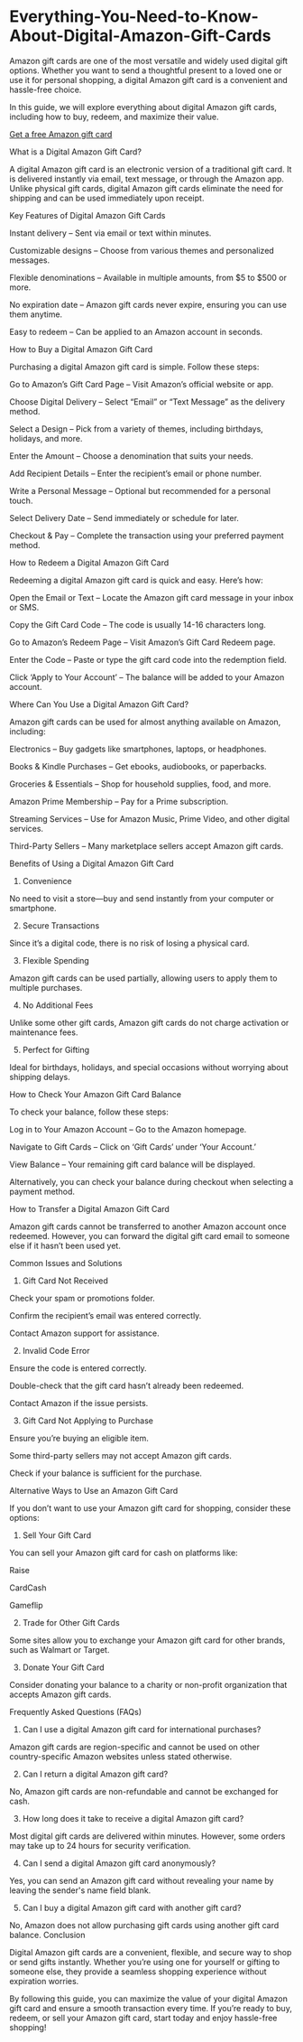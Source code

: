 # Everything-You-Need-to-Know-About-Digital-Amazon-Gift-Cards

Amazon gift cards are one of the most versatile and widely used digital gift options. Whether you want to send a thoughtful present to a loved one or use it for personal shopping, a digital Amazon gift card is a convenient and hassle-free choice.

In this guide, we will explore everything about digital Amazon gift cards, including how to buy, redeem, and maximize their value.

[Get a free Amazon gift card](https://tinyurl.com/ycyc4jn5)

What is a Digital Amazon Gift Card?

A digital Amazon gift card is an electronic version of a traditional gift card. It is delivered instantly via email, text message, or through the Amazon app. Unlike physical gift cards, digital Amazon gift cards eliminate the need for shipping and can be used immediately upon receipt.

Key Features of Digital Amazon Gift Cards

Instant delivery – Sent via email or text within minutes.

Customizable designs – Choose from various themes and personalized messages.

Flexible denominations – Available in multiple amounts, from $5 to $500 or more.

No expiration date – Amazon gift cards never expire, ensuring you can use them anytime.

Easy to redeem – Can be applied to an Amazon account in seconds.

How to Buy a Digital Amazon Gift Card

Purchasing a digital Amazon gift card is simple. Follow these steps:

Go to Amazon’s Gift Card Page – Visit Amazon’s official website or app.

Choose Digital Delivery – Select “Email” or “Text Message” as the delivery method.

Select a Design – Pick from a variety of themes, including birthdays, holidays, and more.

Enter the Amount – Choose a denomination that suits your needs.

Add Recipient Details – Enter the recipient’s email or phone number.

Write a Personal Message – Optional but recommended for a personal touch.

Select Delivery Date – Send immediately or schedule for later.

Checkout & Pay – Complete the transaction using your preferred payment method.

How to Redeem a Digital Amazon Gift Card

Redeeming a digital Amazon gift card is quick and easy. Here’s how:

Open the Email or Text – Locate the Amazon gift card message in your inbox or SMS.

Copy the Gift Card Code – The code is usually 14-16 characters long.

Go to Amazon’s Redeem Page – Visit Amazon’s Gift Card Redeem page.

Enter the Code – Paste or type the gift card code into the redemption field.

Click ‘Apply to Your Account’ – The balance will be added to your Amazon account.

Where Can You Use a Digital Amazon Gift Card?

Amazon gift cards can be used for almost anything available on Amazon, including:

Electronics – Buy gadgets like smartphones, laptops, or headphones.

Books & Kindle Purchases – Get ebooks, audiobooks, or paperbacks.

Groceries & Essentials – Shop for household supplies, food, and more.

Amazon Prime Membership – Pay for a Prime subscription.

Streaming Services – Use for Amazon Music, Prime Video, and other digital services.

Third-Party Sellers – Many marketplace sellers accept Amazon gift cards.

Benefits of Using a Digital Amazon Gift Card

1. Convenience

No need to visit a store—buy and send instantly from your computer or smartphone.

2. Secure Transactions

Since it’s a digital code, there is no risk of losing a physical card.

3. Flexible Spending

Amazon gift cards can be used partially, allowing users to apply them to multiple purchases.

4. No Additional Fees

Unlike some other gift cards, Amazon gift cards do not charge activation or maintenance fees.

5. Perfect for Gifting

Ideal for birthdays, holidays, and special occasions without worrying about shipping delays.

How to Check Your Amazon Gift Card Balance

To check your balance, follow these steps:

Log in to Your Amazon Account – Go to the Amazon homepage.

Navigate to Gift Cards – Click on ‘Gift Cards’ under ‘Your Account.’

View Balance – Your remaining gift card balance will be displayed.

Alternatively, you can check your balance during checkout when selecting a payment method.

How to Transfer a Digital Amazon Gift Card

Amazon gift cards cannot be transferred to another Amazon account once redeemed. However, you can forward the digital gift card email to someone else if it hasn’t been used yet.

Common Issues and Solutions

1. Gift Card Not Received

Check your spam or promotions folder.

Confirm the recipient’s email was entered correctly.

Contact Amazon support for assistance.

2. Invalid Code Error

Ensure the code is entered correctly.

Double-check that the gift card hasn’t already been redeemed.

Contact Amazon if the issue persists.

3. Gift Card Not Applying to Purchase

Ensure you’re buying an eligible item.

Some third-party sellers may not accept Amazon gift cards.

Check if your balance is sufficient for the purchase.

Alternative Ways to Use an Amazon Gift Card

If you don’t want to use your Amazon gift card for shopping, consider these options:

1. Sell Your Gift Card

You can sell your Amazon gift card for cash on platforms like:

Raise

CardCash

Gameflip

2. Trade for Other Gift Cards

Some sites allow you to exchange your Amazon gift card for other brands, such as Walmart or Target.

3. Donate Your Gift Card

Consider donating your balance to a charity or non-profit organization that accepts Amazon gift cards.

Frequently Asked Questions (FAQs)

1. Can I use a digital Amazon gift card for international purchases?

Amazon gift cards are region-specific and cannot be used on other country-specific Amazon websites unless stated otherwise.

2. Can I return a digital Amazon gift card?

No, Amazon gift cards are non-refundable and cannot be exchanged for cash.

3. How long does it take to receive a digital Amazon gift card?

Most digital gift cards are delivered within minutes. However, some orders may take up to 24 hours for security verification.

4. Can I send a digital Amazon gift card anonymously?

Yes, you can send an Amazon gift card without revealing your name by leaving the sender's name field blank.

5. Can I buy a digital Amazon gift card with another gift card?

No, Amazon does not allow purchasing gift cards using another gift card balance.
Conclusion

Digital Amazon gift cards are a convenient, flexible, and secure way to shop or send gifts instantly. Whether you’re using one for yourself or gifting to someone else, they provide a seamless shopping experience without expiration worries.

By following this guide, you can maximize the value of your digital Amazon gift card and ensure a smooth transaction every time. If you’re ready to buy, redeem, or sell your Amazon gift card, start today and enjoy hassle-free shopping!
